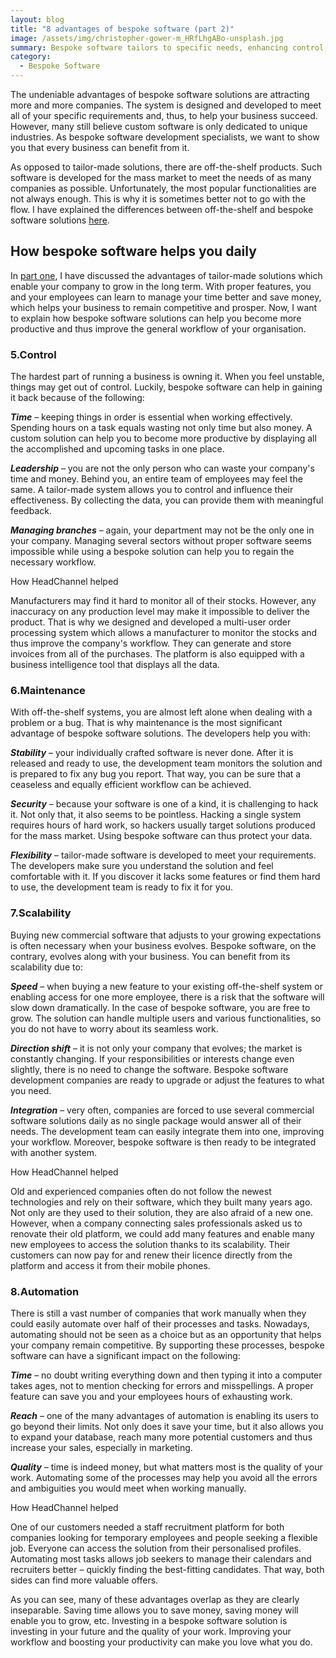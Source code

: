```yaml
---
layout: blog
title: "8 advantages of bespoke software (part 2)"
image: /assets/img/christopher-gower-m_HRfLhgABo-unsplash.jpg
summary: Bespoke software tailors to specific needs, enhancing control, maintenance, scalability, and automation, offering unique advantages over generic off-the-shelf solutions, vital for business growth and efficiency.
category:
  - Bespoke Software
---
```

The undeniable advantages of bespoke software solutions are attracting more and more companies. The system is designed and developed to meet all of your specific requirements and, thus, to help your business succeed. However, many still believe custom software is only dedicated to unique industries. As bespoke software development specialists, we want to show you that every business can benefit from it.

As opposed to tailor-made solutions, there are off-the-shelf products. Such software is developed for the mass market to meet the needs of as many companies as possible. Unfortunately, the most popular functionalities are not always enough. This is why it is sometimes better not to go with the flow. I have explained the differences between off-the-shelf and bespoke software solutions [here](https://headchannel.co.uk/blog/bespoke-software-vs-off-the-shelf-software/).       

 
## How bespoke software helps you daily
In [part one](https://headchannel.co.uk/blog/8-benefits-of-bespoke-software/), I have discussed the advantages of tailor-made solutions which enable your company to grow in the long term. With proper features, you and your employees can learn to manage your time better and save money, which helps your business to remain competitive and prosper. Now, I want to explain how bespoke software solutions can help you become more productive and thus improve the general workflow of your organisation.
 
### 5.Control
The hardest part of running a business is owning it. When you feel unstable, things may get out of control. Luckily, bespoke software can help in gaining it back because of the following:

***Time*** – keeping things in order is essential when working effectively. Spending hours on a task equals wasting not only time but also money. A custom solution can help you to become more productive by displaying all the accomplished and upcoming tasks in one place.

***Leadership*** – you are not the only person who can waste your company's time and money. Behind you, an entire team of employees may feel the same. A tailor-made system allows you to control and influence their effectiveness. By collecting the data, you can provide them with meaningful feedback.

***Managing branches*** – again, your department may not be the only one in your company. Managing several sectors without proper software seems impossible while using a bespoke solution can help you to regain the necessary workflow.
 
How HeadChannel helped

Manufacturers may find it hard to monitor all of their stocks. However, any inaccuracy on any production level may make it impossible to deliver the product. That is why we designed and developed a multi-user order processing system which allows a manufacturer to monitor the stocks and thus improve the company's workflow. They can generate and store invoices from all of the purchases. The platform is also equipped with a business intelligence tool that displays all the data.
 

### 6.Maintenance
With off-the-shelf systems, you are almost left alone when dealing with a problem or a bug. That is why maintenance is the most significant advantage of bespoke software solutions. The developers help you with:

***Stability*** – your individually crafted software is never done. After it is released and ready to use, the development team monitors the solution and is prepared to fix any bug you report. That way, you can be sure that a ceaseless and equally efficient workflow can be achieved.

***Security*** – because your software is one of a kind, it is challenging to hack it. Not only that, it also seems to be pointless. Hacking a single system requires hours of hard work, so hackers usually target solutions produced for the mass market. Using bespoke software can thus protect your data.

***Flexibility*** – tailor-made software is developed to meet your requirements. The developers make sure you understand the solution and feel comfortable with it. If you discover it lacks some features or find them hard to use, the development team is ready to fix it for you.
 
### 7.Scalability
Buying new commercial software that adjusts to your growing expectations is often necessary when your business evolves. Bespoke software, on the contrary, evolves along with your business. You can benefit from its scalability due to:

***Speed*** – when buying a new feature to your existing off-the-shelf system or enabling access for one more employee, there is a risk that the software will slow down dramatically. In the case of bespoke software, you are free to grow. The solution can handle multiple users and various functionalities, so you do not have to worry about its seamless work.

***Direction shift*** – it is not only your company that evolves; the market is constantly changing. If your responsibilities or interests change even slightly, there is no need to change the software. Bespoke software 
development companies are ready to upgrade or adjust the features to what you need.

***Integration*** – very often, companies are forced to use several commercial software solutions daily as no single package would answer all of their needs. The development team can easily integrate them into one, improving your workflow. Moreover, bespoke software is then ready to be integrated with another system.
 
How HeadChannel helped

Old and experienced companies often do not follow the newest technologies and rely on their software, which they built many years ago. Not only are they used to their solution, they are also afraid of a new one. However, when a company connecting sales professionals asked us to renovate their old platform, we could add many features and enable many new employees to access the solution thanks to its scalability. Their customers can now pay for and renew their licence directly from the platform and access it from their mobile phones.
 

### 8.Automation
There is still a vast number of companies that work manually when they could easily automate over half of their processes and tasks. Nowadays, automating should not be seen as a choice but as an opportunity that helps your company remain competitive. By supporting these processes, bespoke software can have a significant impact on the following:

***Time*** – no doubt writing everything down and then typing it into a computer takes ages, not to mention checking for errors and misspellings. A proper feature can save you and your employees hours of exhausting work.

***Reach*** – one of the many advantages of automation is enabling its users to go beyond their limits. Not only does it save your time, but it also allows you to expand your database, reach many more potential customers and thus increase your sales, especially in marketing.

***Quality*** – time is indeed money, but what matters most is the quality of your work. Automating some of the processes may help you avoid all the errors and ambiguities you would meet when working manually.
 
How HeadChannel helped

One of our customers needed a staff recruitment platform for both companies looking for temporary employees and people seeking a flexible job. Everyone can access the solution from their personalised profiles. Automating most tasks allows job seekers to manage their calendars and recruiters better – quickly finding the best-fitting candidates. That way, both sides can find more valuable offers.

As you can see, many of these advantages overlap as they are clearly inseparable. Saving time allows you to save money, saving money will enable you to grow, etc. Investing in a bespoke software solution is investing in your future and the quality of your work. Improving your workflow and boosting your productivity can make you love what you do.
